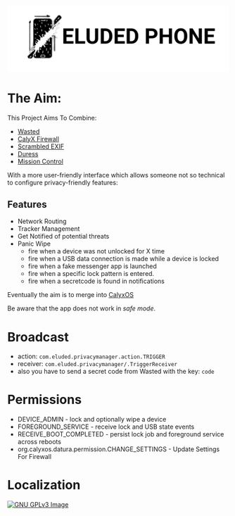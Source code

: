 <!-- [<img 
     src="https://fdroid.gitlab.io/artwork/badge/get-it-on.png"
     alt="Get it on F-Droid"
     height="80">]() -->

<img src="https://github.com/Eluded-Smartphones/Eluded-Privacy-Manager/blob/main/app/src/main/res/drawable/logo.png?raw=true">

# The Aim:
This Project Aims To Combine:
- [Wasted](https://github.com/x13a/Wasted)
- [CalyX Firewall](https://gitlab.com/MarleyPlant/platform-packages-apps-securityfeatures)
- [Scrambled EXIF](https://gitlab.com/juanitobananas/scrambled-exif)
- [Duress](https://github.com/x13a/Duress)
- [Mission Control](https://f-droid.org/en/packages/net.kollnig.missioncontrol.fdroid/)

With a more user-friendly interface 
which allows someone not so technical to configure privacy-friendly features:

## Features
* Network Routing
* Tracker Management
* Get Notified of potential threats
* Panic Wipe
     * fire when a device was not unlocked for X time
     * fire when a USB data connection is made while a device is locked
     * fire when a fake messenger app is launched
     * fire when a specific lock pattern is entered.
     * fire when a secretcode is found in notifications

Eventually the aim is to merge into [CalyxOS](https://calyxos.org/)

Be aware that the app does not work in _safe mode_.

# Broadcast

* action: `com.eluded.privacymanager.action.TRIGGER`
* receiver: `com.eluded.privacymanager/.TriggerReceiver`
* also you have to send a secret code from Wasted with the key: `code`

# Permissions

* DEVICE_ADMIN - lock and optionally wipe a device
* FOREGROUND_SERVICE - receive lock and USB state events
* RECEIVE_BOOT_COMPLETED - persist lock job and foreground service across reboots
* org.calyxos.datura.permission.CHANGE_SETTINGS - Update Settings For Firewall


# Localization

[![GNU GPLv3 Image](https://www.gnu.org/graphics/gplv3-127x51.png)](https://www.gnu.org/licenses/gpl-3.0.en.html)
